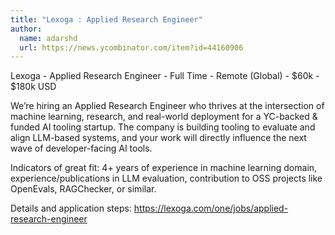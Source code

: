 ```yaml
---
title: "Lexoga : Applied Research Engineer"
author:
  name: adarshd
  url: https://news.ycombinator.com/item?id=44160906
---
```


<JobNavigation />

Lexoga - Applied Research Engineer - Full Time - Remote (Global) - $60k - $180k USD

We’re hiring an Applied Research Engineer who thrives at the intersection of machine learning, research, and real-world deployment for a YC-backed &amp; funded AI tooling startup. The company is building tooling to evaluate and align LLM-based systems, and your work will directly influence the next wave of developer-facing AI tools.

Indicators of great fit: 4+ years of experience in machine learning domain, experience&#x2F;publications in LLM evaluation, contribution to OSS projects like OpenEvals, RAGChecker, or similar.

Details and application steps: <a href="https:&#x2F;&#x2F;lexoga.com&#x2F;one&#x2F;jobs&#x2F;applied-research-engineer" rel="nofollow">https:&#x2F;&#x2F;lexoga.com&#x2F;one&#x2F;jobs&#x2F;applied-research-engineer</a>
<JobApplication />
